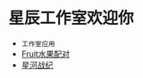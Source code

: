 星辰工作室欢迎你
===
* `工作室应用`
* [Fruit水果配对](https://schlibra.github.io/Stars-Studios/Fruit)
* [星河战纪](about:blank)
